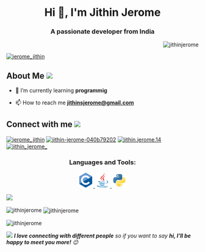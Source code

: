 <h1 align="center">Hi 👋, I'm Jithin Jerome</h1>
<h3 align="center">A passionate developer from India</h3>


<p align="right"> <img src="https://komarev.com/ghpvc/?username=jithinjerome&label=Profile%20views&color=0e75b6&style=flat" alt="jithinjerome" /> </p>
<p align="left"> <a href="https://twitter.com/jerome_jithin" target="blank"><img src="https://img.shields.io/twitter/follow/jerome_jithin?logo=twitter&style=for-the-badge" alt="jerome_jithin" /></a> </p>

<h2> About Me <img src = "https://media0.giphy.com/media/KDDpcKigbfFpnejZs6/giphy.gif?cid=ecf05e47oy6f4zjs8g1qoiystc56cu7r9tb8a1fe76e05oty&rid=giphy.gif" width = 90px></h2>

- 🌱 I’m currently learning **programmig**

- 📫 How to reach me **jithinsjerome@gmail.com**

<h2> Connect with me <img src='https://raw.githubusercontent.com/ShahriarShafin/ShahriarShafin/main/Assets/handshake.gif' width="100px"> </h2>

<p align="left">
<a href="https://twitter.com/jerome_jithin" target="blank"><img align="center" src="https://raw.githubusercontent.com/rahuldkjain/github-profile-readme-generator/master/src/images/icons/Social/twitter.svg" alt="jerome_jithin" height="30" width="40" /></a>
<a href="https://linkedin.com/in/jithin-jerome-040b79202" target="blank"><img align="center" src="https://raw.githubusercontent.com/rahuldkjain/github-profile-readme-generator/master/src/images/icons/Social/linked-in-alt.svg" alt="jithin-jerome-040b79202" height="30" width="40" /></a>
<a href="https://fb.com/jithin.jerome.14" target="blank"><img align="center" src="https://raw.githubusercontent.com/rahuldkjain/github-profile-readme-generator/master/src/images/icons/Social/facebook.svg" alt="jithin.jerome.14" height="30" width="40" /></a>
<a href="https://instagram.com/jithin_jerome_" target="blank"><img align="center" src="https://raw.githubusercontent.com/rahuldkjain/github-profile-readme-generator/master/src/images/icons/Social/instagram.svg" alt="jithin_jerome_" height="30" width="40" /></a>
</p><h3 align="center">Languages and Tools:</h3>
<p align="center"> <a href="https://www.cprogramming.com/" target="_blank" rel="noreferrer"> <img src="https://raw.githubusercontent.com/devicons/devicon/master/icons/c/c-original.svg" alt="c" width="40" height="40"/> </a> <a href="https://www.java.com" target="_blank" rel="noreferrer"> <img src="https://raw.githubusercontent.com/devicons/devicon/master/icons/java/java-original.svg" alt="java" width="40" height="40"/> </a> <a href="https://www.python.org" target="_blank" rel="noreferrer"> <img src="https://raw.githubusercontent.com/devicons/devicon/master/icons/python/python-original.svg" alt="python" width="40" height="40"/> </a> </p>


![](https://img.shields.io/badge/OS-Windows-informational?style=flat&logo=data:image/svg%2bxml;base64,<BASE64_DATA>)

<p><img align="left" src="https://github-readme-stats.vercel.app/api/top-langs?username=jithinjerome&theme=nightowl&show_icons=true&locale=en&layout=demo" alt="jithinjerome" /></p>

<p>&nbsp;<img align="center" src="https://github-readme-stats.vercel.app/api?username=jithinjerome&theme=nightowl&show_icons=true&locale=en" alt="jithinjerome" /></p>

<p><img align="center" src="https://github-readme-streak-stats.herokuapp.com/?user=jithinjerome&theme=nightowl&show" alt="jithinjerome" /></p>



<img src="https://media.giphy.com/media/LnQjpWaON8nhr21vNW/giphy.gif" width="50"> <em><b>I love connecting with different people</b> so if you want to say <b>hi, I'll be happy to meet you more!</b> 😊</em>







